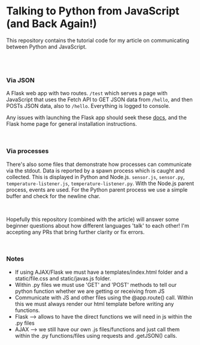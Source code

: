 # Talking to Python from JavaScript (and Back Again!)

This repository contains the tutorial code for my article on communicating between Python and JavaScript.

<br>

<br>

### Via JSON

A Flask web app with two routes. `/test` which serves a page with JavaScript that uses the Fetch API to GET JSON data from `/hello`, and then POSTs JSON data, also to `/hello`. Everything is logged to console.

Any issues with launching the Flask app should seek these [docs](http://flask.pocoo.org/docs/1.0/cli/), and the Flask home page for general installation instructions.

<br>

### Via processes

There's also some files that demonstrate how processes can communicate via the stdout. Data is reported by a spawn process which is caught and collected. This is displayed in Python and Node.js. `sensor.js`, `sensor.py`, `temperature-listener.js`, `temperature-listener.py`. With the Node.js parent process, events are used. For the Python parent process we use a simple buffer and check for the newline char.

<br>

Hopefully this repository (combined with the article) will answer some beginner questions about how different languages 'talk' to each other! I'm accepting any PRs that bring further clarity or fix errors.

<br>

### Notes 
- If using AJAX/Flask we must have a templates/index.html folder and a static/file.css and static/javas.js folder.
- Within .py files we must use 'GET' and 'POST' methods to tell our python function whether we are getting or receiving from JS
- Communicate with JS and other files using the @app.route() call. Within this we must always render our html template before writing any functions.
- Flask --> allows to have the direct functions we will need in js within the .py files
- AJAX --> we still have our own .js files/functions and just call them within the .py functions/files using requests and .getJSON() calls.
   
